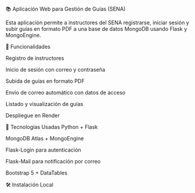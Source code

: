 📚 Aplicación Web para Gestión de Guías (SENA)

Esta aplicación permite a instructores del SENA registrarse, iniciar sesión y subir guías en formato PDF a una base de datos MongoDB usando Flask y MongoEngine.


🚀 Funcionalidades

Registro de instructores

Inicio de sesión con correo y contraseña

Subida de guías en formato PDF

Envío de correo automático con datos de acceso

Listado y visualización de guías

Despliegue en Render


🧪 Tecnologías Usadas
Python + Flask

MongoDB Atlas + MongoEngine

Flask-Login para autenticación

Flask-Mail para notificación por correo

Bootstrap 5 + DataTables


🛠️ Instalación Local
